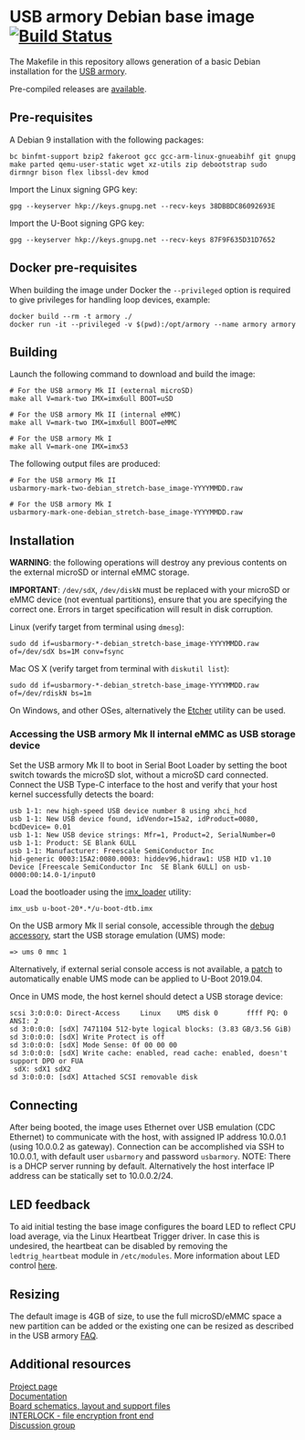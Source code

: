 # USB armory Debian base image [![Build Status](https://github.com/eduncan911/usbarmory-debian-base_image/workflows/.github/workflows/Build-All/badge.svg)](https://github.com/eduncan911/usbarmory-debian-base_image/actions)

The Makefile in this repository allows generation of a basic Debian
installation for the [USB armory](https://github.com/inversepath/usbarmory).

Pre-compiled releases are [available](https://github.com/inversepath/usbarmory-debian-base_image/releases).

## Pre-requisites

A Debian 9 installation with the following packages:

```
bc binfmt-support bzip2 fakeroot gcc gcc-arm-linux-gnueabihf git gnupg make parted qemu-user-static wget xz-utils zip debootstrap sudo dirmngr bison flex libssl-dev kmod
```

Import the Linux signing GPG key:
```
gpg --keyserver hkp://keys.gnupg.net --recv-keys 38DBBDC86092693E
```

Import the U-Boot signing GPG key:
```
gpg --keyserver hkp://keys.gnupg.net --recv-keys 87F9F635D31D7652
```

## Docker pre-requisites

When building the image under Docker the `--privileged` option is required to
give privileges for handling loop devices, example:

```
docker build --rm -t armory ./
docker run -it --privileged -v $(pwd):/opt/armory --name armory armory
```

## Building

Launch the following command to download and build the image:

```
# For the USB armory Mk II (external microSD)
make all V=mark-two IMX=imx6ull BOOT=uSD

# For the USB armory Mk II (internal eMMC)
make all V=mark-two IMX=imx6ull BOOT=eMMC

# For the USB armory Mk I
make all V=mark-one IMX=imx53
```

The following output files are produced:

```
# For the USB armory Mk II
usbarmory-mark-two-debian_stretch-base_image-YYYYMMDD.raw

# For the USB armory Mk I
usbarmory-mark-one-debian_stretch-base_image-YYYYMMDD.raw
```

## Installation

**WARNING**: the following operations will destroy any previous contents on the
external microSD or internal eMMC storage.

**IMPORTANT**: `/dev/sdX`, `/dev/diskN` must be replaced with your microSD or
eMMC device (not eventual partitions), ensure that you are specifying the
correct one. Errors in target specification will result in disk corruption.

Linux (verify target from terminal using `dmesg`):
```
sudo dd if=usbarmory-*-debian_stretch-base_image-YYYYMMDD.raw of=/dev/sdX bs=1M conv=fsync
```

Mac OS X (verify target from terminal with `diskutil list`):
```
sudo dd if=usbarmory-*-debian_stretch-base_image-YYYYMMDD.raw of=/dev/rdiskN bs=1m
```

On Windows, and other OSes, alternatively the [Etcher](https://etcher.io)
utility can be used.

### Accessing the USB armory Mk II internal eMMC as USB storage device

Set the USB armory Mk II to boot in Serial Boot Loader by setting the boot
switch towards the microSD slot, without a microSD card connected. Connect the
USB Type-C interface to the host and verify that your host kernel successfully
detects the board:

```
usb 1-1: new high-speed USB device number 8 using xhci_hcd
usb 1-1: New USB device found, idVendor=15a2, idProduct=0080, bcdDevice= 0.01
usb 1-1: New USB device strings: Mfr=1, Product=2, SerialNumber=0
usb 1-1: Product: SE Blank 6ULL
usb 1-1: Manufacturer: Freescale SemiConductor Inc 
hid-generic 0003:15A2:0080.0003: hiddev96,hidraw1: USB HID v1.10 Device [Freescale SemiConductor Inc  SE Blank 6ULL] on usb-0000:00:14.0-1/input0
```

Load the bootloader using the [imx_loader](https://github.com/boundarydevices/imx_usb_loader) utility:

```
imx_usb u-boot-20*.*/u-boot-dtb.imx
```

On the USB armory Mk II serial console, accessible through the
[debug accessory](https://github.com/inversepath/usbarmory/tree/master/hardware/mark-two-debug-accessory),
start the USB storage emulation (UMS) mode:

```
=> ums 0 mmc 1
```

Alternatively, if external serial console access is not available, a
[patch](https://github.com/inversepath/usbarmory/tree/master/software/u-boot/0001-USB-armory-mark-two-alpha-UMS.patch)
to automatically enable UMS mode can be applied to U-Boot 2019.04.

Once in UMS mode, the host kernel should detect a USB storage device:

```
scsi 3:0:0:0: Direct-Access     Linux    UMS disk 0       ffff PQ: 0 ANSI: 2
sd 3:0:0:0: [sdX] 7471104 512-byte logical blocks: (3.83 GB/3.56 GiB)
sd 3:0:0:0: [sdX] Write Protect is off
sd 3:0:0:0: [sdX] Mode Sense: 0f 00 00 00
sd 3:0:0:0: [sdX] Write cache: enabled, read cache: enabled, doesn't support DPO or FUA
 sdX: sdX1 sdX2
sd 3:0:0:0: [sdX] Attached SCSI removable disk
```

## Connecting

After being booted, the image uses Ethernet over USB emulation (CDC Ethernet)
to communicate with the host, with assigned IP address 10.0.0.1 (using 10.0.0.2
as gateway). Connection can be accomplished via SSH to 10.0.0.1, with default
user `usbarmory` and password `usbarmory`. NOTE: There is a DHCP server running
by default. Alternatively the host interface IP address can be statically set
to 10.0.0.2/24.

## LED feedback

To aid initial testing the base image configures the board LED to reflect CPU
load average, via the Linux Heartbeat Trigger driver. In case this is
undesired, the heartbeat can be disabled by removing the `ledtrig_heartbeat`
module in `/etc/modules`. More information about LED control
[here](https://github.com/inversepath/usbarmory/wiki/GPIOs#led-control).

## Resizing

The default image is 4GB of size, to use the full microSD/eMMC space a new partition
can be added or the existing one can be resized as described in the USB armory
[FAQ](https://github.com/inversepath/usbarmory/wiki/Frequently-Asked-Questions-(FAQ)).

## Additional resources

[Project page](https://inversepath.com/usbarmory)  
[Documentation](https://github.com/inversepath/usbarmory/wiki)  
[Board schematics, layout and support files](https://github.com/inversepath/usbarmory)  
[INTERLOCK - file encryption front end](https://github.com/inversepath/interlock)  
[Discussion group](https://groups.google.com/d/forum/usbarmory)  
